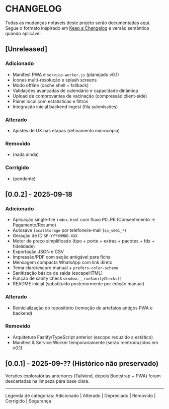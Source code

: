 # CHANGELOG

Todas as mudanças notáveis deste projeto serão documentadas aqui.
Segue o formato inspirado em [Keep a Changelog](https://keepachangelog.com/pt-BR/1.0.0/) e versão semântica quando aplicável.

## [Unreleased]
### Adicionado
- Manifest PWA e `service-worker.js` (planejado v0.1)
- Ícones multi-resolução e splash screens
- Modo offline (cache shell + fallback)
- Validações avançadas de calendário e capacidade dinâmica
- Upload de comprovantes de vacinação (compressão client-side)
- Painel local com estatísticas e filtros
- Integração inicial backend ingest (fila submissões)

### Alterado
- Ajustes de UX nas etapas (refinamento microcópia)

### Removido
- (nada ainda)

### Corrigido
- (pendente)

## [0.0.2] - 2025-09-18
### Adicionado
- Aplicação single-file `index.html` com fluxo P0..P6 (Consentimento → Pagamento/Resumo)
- Autosave `localStorage` por telefone/e-mail (`sp_v001_*`)
- Geração de ID `SP-YYYYMMDD-XXX`
- Motor de preço simplificado (tipo + porte + extras + pacotes + fds + fidelidade)
- Exportação JSON e CSV
- Impressão/PDF com seção amigável para ficha
- Mensagem compacta WhatsApp com link direto
- Tema claro/escuro manual + `prefers-color-scheme`
- Sanitização básica de saída (escapeHTML)
- Função de sanity check `window.__runSanityChecks()`
- README inicial (substituído posteriormente por edição manual)

### Alterado
- Reinicialização do repositório (remoção de artefatos antigos PWA e backend)

### Removido
- Arquitetura Fastify/TypeScript anterior (escopo reduzido a estático)
- Manifest & Service Worker temporariamente (serão reintroduzidos em v0.1)

## [0.0.1] - 2025-09-?? (Histórico não preservado)
Versões exploratórias anteriores (Tailwind, depois Bootstrap + PWA) foram descartadas na limpeza para base clara.

---
Legenda de categorias: Adicionado | Alterado | Depreciado | Removido | Corrigido | Segurança
